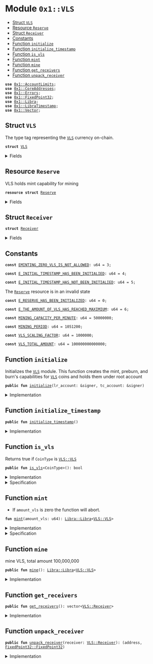 
<a name="0x1_VLS"></a>

# Module `0x1::VLS`



-  [Struct `VLS`](#0x1_VLS_VLS)
-  [Resource `Reserve`](#0x1_VLS_Reserve)
-  [Struct `Receiver`](#0x1_VLS_Receiver)
-  [Constants](#@Constants_0)
-  [Function `initialize`](#0x1_VLS_initialize)
-  [Function `initialize_timestamp`](#0x1_VLS_initialize_timestamp)
-  [Function `is_vls`](#0x1_VLS_is_vls)
-  [Function `mint`](#0x1_VLS_mint)
-  [Function `mine`](#0x1_VLS_mine)
-  [Function `get_receivers`](#0x1_VLS_get_receivers)
-  [Function `unpack_receiver`](#0x1_VLS_unpack_receiver)


<pre><code><b>use</b> <a href="AccountLimits.md#0x1_AccountLimits">0x1::AccountLimits</a>;
<b>use</b> <a href="CoreAddresses.md#0x1_CoreAddresses">0x1::CoreAddresses</a>;
<b>use</b> <a href="Errors.md#0x1_Errors">0x1::Errors</a>;
<b>use</b> <a href="FixedPoint32.md#0x1_FixedPoint32">0x1::FixedPoint32</a>;
<b>use</b> <a href="Libra.md#0x1_Libra">0x1::Libra</a>;
<b>use</b> <a href="LibraTimestamp.md#0x1_LibraTimestamp">0x1::LibraTimestamp</a>;
<b>use</b> <a href="Vector.md#0x1_Vector">0x1::Vector</a>;
</code></pre>



<a name="0x1_VLS_VLS"></a>

## Struct `VLS`

The type tag representing the <code><a href="VLS.md#0x1_VLS">VLS</a></code> currency on-chain.


<pre><code><b>struct</b> <a href="VLS.md#0x1_VLS">VLS</a>
</code></pre>



<details>
<summary>Fields</summary>


<dl>
<dt>
<code>dummy_field: bool</code>
</dt>
<dd>

</dd>
</dl>


</details>

<a name="0x1_VLS_Reserve"></a>

## Resource `Reserve`

VLS holds mint capability for mining


<pre><code><b>resource</b> <b>struct</b> <a href="VLS.md#0x1_VLS_Reserve">Reserve</a>
</code></pre>



<details>
<summary>Fields</summary>


<dl>
<dt>
<code>mint_cap: <a href="Libra.md#0x1_Libra_MintCapability">Libra::MintCapability</a>&lt;<a href="VLS.md#0x1_VLS_VLS">VLS::VLS</a>&gt;</code>
</dt>
<dd>
 The mint capability allowing minting of <code><a href="VLS.md#0x1_VLS">VLS</a></code> coins.
</dd>
<dt>
<code>burn_cap: <a href="Libra.md#0x1_Libra_BurnCapability">Libra::BurnCapability</a>&lt;<a href="VLS.md#0x1_VLS_VLS">VLS::VLS</a>&gt;</code>
</dt>
<dd>
 The burn capability for <code><a href="VLS.md#0x1_VLS">VLS</a></code> coins. This is used for the unpacking
 of <code><a href="VLS.md#0x1_VLS">VLS</a></code> coins into the underlying backing currencies.
</dd>
<dt>
<code>preburn_cap: <a href="Libra.md#0x1_Libra_Preburn">Libra::Preburn</a>&lt;<a href="VLS.md#0x1_VLS_VLS">VLS::VLS</a>&gt;</code>
</dt>
<dd>
 The preburn for <code><a href="VLS.md#0x1_VLS">VLS</a></code>. This is an administrative field since we
 need to alway preburn before we burn.
</dd>
<dt>
<code>initial_timestamp: u64</code>
</dt>
<dd>
 Initial timestamp
</dd>
</dl>


</details>

<a name="0x1_VLS_Receiver"></a>

## Struct `Receiver`



<pre><code><b>struct</b> <a href="VLS.md#0x1_VLS_Receiver">Receiver</a>
</code></pre>



<details>
<summary>Fields</summary>


<dl>
<dt>
<code>addr: address</code>
</dt>
<dd>

</dd>
<dt>
<code>ratio: <a href="FixedPoint32.md#0x1_FixedPoint32_FixedPoint32">FixedPoint32::FixedPoint32</a></code>
</dt>
<dd>

</dd>
</dl>


</details>

<a name="@Constants_0"></a>

## Constants


<a name="0x1_VLS_EMINTING_ZERO_VLS_IS_NOT_ALLOWED"></a>



<pre><code><b>const</b> <a href="VLS.md#0x1_VLS_EMINTING_ZERO_VLS_IS_NOT_ALLOWED">EMINTING_ZERO_VLS_IS_NOT_ALLOWED</a>: u64 = 3;
</code></pre>



<a name="0x1_VLS_E_INITIAL_TIMESTAMP_HAS_BEEN_INITIALIED"></a>



<pre><code><b>const</b> <a href="VLS.md#0x1_VLS_E_INITIAL_TIMESTAMP_HAS_BEEN_INITIALIED">E_INITIAL_TIMESTAMP_HAS_BEEN_INITIALIED</a>: u64 = 4;
</code></pre>



<a name="0x1_VLS_E_INITIAL_TIMESTAMP_HAS_NOT_BEEN_INITIALIED"></a>



<pre><code><b>const</b> <a href="VLS.md#0x1_VLS_E_INITIAL_TIMESTAMP_HAS_NOT_BEEN_INITIALIED">E_INITIAL_TIMESTAMP_HAS_NOT_BEEN_INITIALIED</a>: u64 = 5;
</code></pre>



<a name="0x1_VLS_E_RESERVE_HAS_BEEN_INITIALIZED"></a>

The <code><a href="VLS.md#0x1_VLS_Reserve">Reserve</a></code> resource is in an invalid state


<pre><code><b>const</b> <a href="VLS.md#0x1_VLS_E_RESERVE_HAS_BEEN_INITIALIZED">E_RESERVE_HAS_BEEN_INITIALIZED</a>: u64 = 0;
</code></pre>



<a name="0x1_VLS_E_THE_AMOUNT_OF_VLS_HAS_REACHED_MAXIMIUM"></a>



<pre><code><b>const</b> <a href="VLS.md#0x1_VLS_E_THE_AMOUNT_OF_VLS_HAS_REACHED_MAXIMIUM">E_THE_AMOUNT_OF_VLS_HAS_REACHED_MAXIMIUM</a>: u64 = 6;
</code></pre>



<a name="0x1_VLS_MINING_CAPACITY_PER_MINUTE"></a>



<pre><code><b>const</b> <a href="VLS.md#0x1_VLS_MINING_CAPACITY_PER_MINUTE">MINING_CAPACITY_PER_MINUTE</a>: u64 = 50000000;
</code></pre>



<a name="0x1_VLS_MINING_PERIOD"></a>



<pre><code><b>const</b> <a href="VLS.md#0x1_VLS_MINING_PERIOD">MINING_PERIOD</a>: u64 = 1051200;
</code></pre>



<a name="0x1_VLS_VLS_SCALING_FACTOR"></a>



<pre><code><b>const</b> <a href="VLS.md#0x1_VLS_VLS_SCALING_FACTOR">VLS_SCALING_FACTOR</a>: u64 = 1000000;
</code></pre>



<a name="0x1_VLS_VLS_TOTAL_AMOUNT"></a>



<pre><code><b>const</b> <a href="VLS.md#0x1_VLS_VLS_TOTAL_AMOUNT">VLS_TOTAL_AMOUNT</a>: u64 = 100000000000000;
</code></pre>



<a name="0x1_VLS_initialize"></a>

## Function `initialize`

Initializes the <code><a href="VLS.md#0x1_VLS">VLS</a></code> module.
This function creates the mint, preburn, and burn's capabilities for <code><a href="VLS.md#0x1_VLS">VLS</a></code> coins and holds them under root account


<pre><code><b>public</b> <b>fun</b> <a href="VLS.md#0x1_VLS_initialize">initialize</a>(lr_account: &signer, tc_account: &signer)
</code></pre>



<details>
<summary>Implementation</summary>


<pre><code><b>public</b> <b>fun</b> <a href="VLS.md#0x1_VLS_initialize">initialize</a>(
    lr_account: &signer,
    tc_account: &signer,
) {
    <a href="LibraTimestamp.md#0x1_LibraTimestamp_assert_genesis">LibraTimestamp::assert_genesis</a>();

    // Operational constraint
    <a href="CoreAddresses.md#0x1_CoreAddresses_assert_currency_info">CoreAddresses::assert_currency_info</a>(lr_account);

    // <a href="VLS.md#0x1_VLS_Reserve">Reserve</a> must not exist.
    <b>assert</b>(!<b>exists</b>&lt;<a href="VLS.md#0x1_VLS_Reserve">Reserve</a>&gt;(<a href="CoreAddresses.md#0x1_CoreAddresses_LIBRA_ROOT_ADDRESS">CoreAddresses::LIBRA_ROOT_ADDRESS</a>()), <a href="Errors.md#0x1_Errors_already_published">Errors::already_published</a>(<a href="VLS.md#0x1_VLS_E_RESERVE_HAS_BEEN_INITIALIZED">E_RESERVE_HAS_BEEN_INITIALIZED</a>));

    <b>let</b> (mint_cap, burn_cap) = <a href="Libra.md#0x1_Libra_register_currency">Libra::register_currency</a>&lt;<a href="VLS.md#0x1_VLS">VLS</a>&gt;(
        lr_account,
        <a href="FixedPoint32.md#0x1_FixedPoint32_create_from_rational">FixedPoint32::create_from_rational</a>(1, 1), // exchange rate <b>to</b> <a href="VLS.md#0x1_VLS">VLS</a>
        <b>false</b>,    // is_synthetic
        1000000, // scaling_factor = 10^6
        1000,    // fractional_part = 10^3
        b"<a href="VLS.md#0x1_VLS">VLS</a>"
    );

    <a href="AccountLimits.md#0x1_AccountLimits_publish_unrestricted_limits">AccountLimits::publish_unrestricted_limits</a>&lt;<a href="VLS.md#0x1_VLS">VLS</a>&gt;(lr_account);
    <b>let</b> preburn_cap = <a href="Libra.md#0x1_Libra_create_preburn">Libra::create_preburn</a>&lt;<a href="VLS.md#0x1_VLS">VLS</a>&gt;(tc_account);

    move_to(lr_account, <a href="VLS.md#0x1_VLS_Reserve">Reserve</a> { mint_cap, burn_cap, preburn_cap, initial_timestamp: 0 });
}
</code></pre>



</details>

<a name="0x1_VLS_initialize_timestamp"></a>

## Function `initialize_timestamp`



<pre><code><b>public</b> <b>fun</b> <a href="VLS.md#0x1_VLS_initialize_timestamp">initialize_timestamp</a>()
</code></pre>



<details>
<summary>Implementation</summary>


<pre><code><b>public</b> <b>fun</b> <a href="VLS.md#0x1_VLS_initialize_timestamp">initialize_timestamp</a>()
<b>acquires</b> <a href="VLS.md#0x1_VLS_Reserve">Reserve</a> {
    <a href="LibraTimestamp.md#0x1_LibraTimestamp_assert_operating">LibraTimestamp::assert_operating</a>();

    <b>let</b> reserve = borrow_global_mut&lt;<a href="VLS.md#0x1_VLS_Reserve">Reserve</a>&gt;(<a href="CoreAddresses.md#0x1_CoreAddresses_LIBRA_ROOT_ADDRESS">CoreAddresses::LIBRA_ROOT_ADDRESS</a>());

    <b>assert</b>(reserve.initial_timestamp == 0, <a href="Errors.md#0x1_Errors_already_published">Errors::already_published</a>(<a href="VLS.md#0x1_VLS_E_INITIAL_TIMESTAMP_HAS_BEEN_INITIALIED">E_INITIAL_TIMESTAMP_HAS_BEEN_INITIALIED</a>));

    reserve.initial_timestamp = <a href="LibraTimestamp.md#0x1_LibraTimestamp_now_seconds">LibraTimestamp::now_seconds</a>();
}
</code></pre>



</details>

<a name="0x1_VLS_is_vls"></a>

## Function `is_vls`

Returns true if <code>CoinType</code> is <code><a href="VLS.md#0x1_VLS_VLS">VLS::VLS</a></code>


<pre><code><b>public</b> <b>fun</b> <a href="VLS.md#0x1_VLS_is_vls">is_vls</a>&lt;CoinType&gt;(): bool
</code></pre>



<details>
<summary>Implementation</summary>


<pre><code><b>public</b> <b>fun</b> <a href="VLS.md#0x1_VLS_is_vls">is_vls</a>&lt;CoinType&gt;(): bool {
    <a href="Libra.md#0x1_Libra_is_currency">Libra::is_currency</a>&lt;CoinType&gt;() &&
        <a href="Libra.md#0x1_Libra_currency_code">Libra::currency_code</a>&lt;CoinType&gt;() == <a href="Libra.md#0x1_Libra_currency_code">Libra::currency_code</a>&lt;<a href="VLS.md#0x1_VLS">VLS</a>&gt;()
}
</code></pre>



</details>

<details>
<summary>Specification</summary>



<pre><code><b>pragma</b> verify = <b>false</b>, opaque = <b>true</b>;
</code></pre>


The following is correct because currency codes are unique.


<pre><code><b>ensures</b> result == <a href="VLS.md#0x1_VLS_spec_is_vls">spec_is_vls</a>&lt;CoinType&gt;();
</code></pre>


Returns true if CoinType is VLS.


<a name="0x1_VLS_spec_is_vls"></a>


<pre><code><b>define</b> <a href="VLS.md#0x1_VLS_spec_is_vls">spec_is_vls</a>&lt;CoinType&gt;(): bool {
   type&lt;CoinType&gt;() == type&lt;<a href="VLS.md#0x1_VLS">VLS</a>&gt;()
}
</code></pre>



</details>

<a name="0x1_VLS_mint"></a>

## Function `mint`

* If <code>amount_vls</code> is zero the function will abort.


<pre><code><b>fun</b> <a href="VLS.md#0x1_VLS_mint">mint</a>(amount_vls: u64): <a href="Libra.md#0x1_Libra_Libra">Libra::Libra</a>&lt;<a href="VLS.md#0x1_VLS_VLS">VLS::VLS</a>&gt;
</code></pre>



<details>
<summary>Implementation</summary>


<pre><code><b>fun</b> <a href="VLS.md#0x1_VLS_mint">mint</a>(
    amount_vls: u64,
): <a href="Libra.md#0x1_Libra">Libra</a>&lt;<a href="VLS.md#0x1_VLS">VLS</a>&gt;
<b>acquires</b> <a href="VLS.md#0x1_VLS_Reserve">Reserve</a> {

    <b>assert</b>(amount_vls &gt; 0, <a href="Errors.md#0x1_Errors_invalid_argument">Errors::invalid_argument</a>(<a href="VLS.md#0x1_VLS_EMINTING_ZERO_VLS_IS_NOT_ALLOWED">EMINTING_ZERO_VLS_IS_NOT_ALLOWED</a>));

    <b>let</b> reserve = borrow_global_mut&lt;<a href="VLS.md#0x1_VLS_Reserve">Reserve</a>&gt;(<a href="CoreAddresses.md#0x1_CoreAddresses_LIBRA_ROOT_ADDRESS">CoreAddresses::LIBRA_ROOT_ADDRESS</a>());

    // Once the coins have been deposited in the reserve, we can mint the <a href="VLS.md#0x1_VLS">VLS</a>
    <a href="Libra.md#0x1_Libra_mint_with_capability">Libra::mint_with_capability</a>&lt;<a href="VLS.md#0x1_VLS">VLS</a>&gt;(amount_vls, &reserve.mint_cap)
}
</code></pre>



</details>

<details>
<summary>Specification</summary>



<pre><code><b>pragma</b> opaque;
<b>modifies</b> <b>global</b>&lt;<a href="VLS.md#0x1_VLS_Reserve">Reserve</a>&gt;(<a href="CoreAddresses.md#0x1_CoreAddresses_LIBRA_ROOT_ADDRESS">CoreAddresses::LIBRA_ROOT_ADDRESS</a>());
<b>modifies</b> <b>global</b>&lt;<a href="Libra.md#0x1_Libra_CurrencyInfo">Libra::CurrencyInfo</a>&lt;<a href="VLS.md#0x1_VLS">VLS</a>&gt;&gt;(<a href="CoreAddresses.md#0x1_CoreAddresses_CURRENCY_INFO_ADDRESS">CoreAddresses::CURRENCY_INFO_ADDRESS</a>());
<b>include</b> <a href="VLS.md#0x1_VLS_CreateAbortsIf">CreateAbortsIf</a>;
<a name="0x1_VLS_reserve$9"></a>
<b>let</b> reserve = <b>global</b>&lt;<a href="VLS.md#0x1_VLS_Reserve">Reserve</a>&gt;(<a href="CoreAddresses.md#0x1_CoreAddresses_LIBRA_ROOT_ADDRESS">CoreAddresses::LIBRA_ROOT_ADDRESS</a>());
<b>ensures</b> <b>exists</b>&lt;<a href="VLS.md#0x1_VLS_Reserve">Reserve</a>&gt;(<a href="CoreAddresses.md#0x1_CoreAddresses_LIBRA_ROOT_ADDRESS">CoreAddresses::LIBRA_ROOT_ADDRESS</a>());
<b>include</b> <a href="Libra.md#0x1_Libra_MintEnsures">Libra::MintEnsures</a>&lt;<a href="VLS.md#0x1_VLS">VLS</a>&gt;{value: amount_vls};
</code></pre>




<a name="0x1_VLS_CreateAbortsIf"></a>


<pre><code><b>schema</b> <a href="VLS.md#0x1_VLS_CreateAbortsIf">CreateAbortsIf</a> {
    amount_vls: u64;
    <a name="0x1_VLS_reserve$8"></a>
    <b>let</b> reserve = <b>global</b>&lt;<a href="VLS.md#0x1_VLS_Reserve">Reserve</a>&gt;(<a href="CoreAddresses.md#0x1_CoreAddresses_LIBRA_ROOT_ADDRESS">CoreAddresses::LIBRA_ROOT_ADDRESS</a>());
    <b>aborts_if</b> amount_vls == 0 <b>with</b> <a href="Errors.md#0x1_Errors_INVALID_ARGUMENT">Errors::INVALID_ARGUMENT</a>;
    <b>include</b> <a href="LibraTimestamp.md#0x1_LibraTimestamp_AbortsIfNotOperating">LibraTimestamp::AbortsIfNotOperating</a>;
    <b>include</b> <a href="Libra.md#0x1_Libra_MintAbortsIf">Libra::MintAbortsIf</a>&lt;<a href="VLS.md#0x1_VLS">VLS</a>&gt;{value: amount_vls};
}
</code></pre>



</details>

<a name="0x1_VLS_mine"></a>

## Function `mine`

mine VLS, total amount 100,000,000


<pre><code><b>public</b> <b>fun</b> <a href="VLS.md#0x1_VLS_mine">mine</a>(): <a href="Libra.md#0x1_Libra_Libra">Libra::Libra</a>&lt;<a href="VLS.md#0x1_VLS_VLS">VLS::VLS</a>&gt;
</code></pre>



<details>
<summary>Implementation</summary>


<pre><code><b>public</b> <b>fun</b> <a href="VLS.md#0x1_VLS_mine">mine</a>() : <a href="Libra.md#0x1_Libra">Libra</a>&lt;<a href="VLS.md#0x1_VLS">VLS</a>&gt;
<b>acquires</b> <a href="VLS.md#0x1_VLS_Reserve">Reserve</a> {
    <b>let</b> reserve = borrow_global&lt;<a href="VLS.md#0x1_VLS_Reserve">Reserve</a>&gt;(<a href="CoreAddresses.md#0x1_CoreAddresses_LIBRA_ROOT_ADDRESS">CoreAddresses::LIBRA_ROOT_ADDRESS</a>());
    <b>let</b> initial_timestamp = reserve.initial_timestamp;
    <b>assert</b>(initial_timestamp != 0, <a href="Errors.md#0x1_Errors_invalid_argument">Errors::invalid_argument</a>(<a href="VLS.md#0x1_VLS_E_INITIAL_TIMESTAMP_HAS_NOT_BEEN_INITIALIED">E_INITIAL_TIMESTAMP_HAS_NOT_BEEN_INITIALIED</a>));

    <b>let</b> now_minutes = (<a href="LibraTimestamp.md#0x1_LibraTimestamp_now_seconds">LibraTimestamp::now_seconds</a>() - initial_timestamp) / 60;
    <b>let</b> step = now_minutes / <a href="VLS.md#0x1_VLS_MINING_PERIOD">MINING_PERIOD</a>;
    <b>let</b> process = now_minutes % <a href="VLS.md#0x1_VLS_MINING_PERIOD">MINING_PERIOD</a>;
    <b>let</b> mining_capacity = <a href="VLS.md#0x1_VLS_MINING_CAPACITY_PER_MINUTE">MINING_CAPACITY_PER_MINUTE</a>;
    <b>let</b> expected_amount : u64 = 0;

    <b>while</b> (step &gt; 0) {
        // calculate and accumulate mining amount for every period
        expected_amount = expected_amount + mining_capacity * <a href="VLS.md#0x1_VLS_MINING_PERIOD">MINING_PERIOD</a>;

        // mining capacity reduces by half per period
        mining_capacity = mining_capacity / 2;

        step = step - 1;
    };

    <b>let</b> expected_amount = expected_amount + mining_capacity * process;

    // the expected amount mustn't be greater than  <a href="VLS.md#0x1_VLS_VLS_TOTAL_AMOUNT">VLS_TOTAL_AMOUNT</a>
    <b>if</b> (expected_amount &gt; <a href="VLS.md#0x1_VLS_VLS_TOTAL_AMOUNT">VLS_TOTAL_AMOUNT</a>)
        expected_amount = <a href="VLS.md#0x1_VLS_VLS_TOTAL_AMOUNT">VLS_TOTAL_AMOUNT</a>;

    <b>let</b> minted_amount : u64 = (<a href="Libra.md#0x1_Libra_market_cap">Libra::market_cap</a>&lt;<a href="VLS.md#0x1_VLS">VLS</a>&gt;() <b>as</b> u64);

    <b>assert</b>(minted_amount &lt; <a href="VLS.md#0x1_VLS_VLS_TOTAL_AMOUNT">VLS_TOTAL_AMOUNT</a>,  <a href="Errors.md#0x1_Errors_invalid_argument">Errors::invalid_argument</a>(<a href="VLS.md#0x1_VLS_E_THE_AMOUNT_OF_VLS_HAS_REACHED_MAXIMIUM">E_THE_AMOUNT_OF_VLS_HAS_REACHED_MAXIMIUM</a>));

    <b>let</b> mine_amount = expected_amount - minted_amount;

    <a href="VLS.md#0x1_VLS_mint">mint</a>(mine_amount)
}
</code></pre>



</details>

<a name="0x1_VLS_get_receivers"></a>

## Function `get_receivers`



<pre><code><b>public</b> <b>fun</b> <a href="VLS.md#0x1_VLS_get_receivers">get_receivers</a>(): vector&lt;<a href="VLS.md#0x1_VLS_Receiver">VLS::Receiver</a>&gt;
</code></pre>



<details>
<summary>Implementation</summary>


<pre><code><b>public</b> <b>fun</b> <a href="VLS.md#0x1_VLS_get_receivers">get_receivers</a>() : vector&lt;<a href="VLS.md#0x1_VLS_Receiver">Receiver</a>&gt; {
    <b>let</b> receivers = <a href="Vector.md#0x1_Vector_empty">Vector::empty</a>&lt;<a href="VLS.md#0x1_VLS_Receiver">Receiver</a>&gt;();

    <b>let</b> element1 = <a href="VLS.md#0x1_VLS_Receiver">Receiver</a> { addr: 0xDD01, ratio: <a href="FixedPoint32.md#0x1_FixedPoint32_create_from_rational">FixedPoint32::create_from_rational</a>(71,100) };   //<a href="VLS.md#0x1_VLS">VLS</a>-COMM
    <b>let</b> element2 = <a href="VLS.md#0x1_VLS_Receiver">Receiver</a> { addr: 0xDD02, ratio: <a href="FixedPoint32.md#0x1_FixedPoint32_create_from_rational">FixedPoint32::create_from_rational</a>(15,100) };   //<a href="VLS.md#0x1_VLS">VLS</a>-ASSOCA
    <b>let</b> element3 = <a href="VLS.md#0x1_VLS_Receiver">Receiver</a> { addr: 0xDD03, ratio: <a href="FixedPoint32.md#0x1_FixedPoint32_create_from_rational">FixedPoint32::create_from_rational</a>(12,100) };   //<a href="VLS.md#0x1_VLS">VLS</a>-TEAM
    <b>let</b> element4 = <a href="VLS.md#0x1_VLS_Receiver">Receiver</a> { addr: 0xDD04, ratio: <a href="FixedPoint32.md#0x1_FixedPoint32_create_from_rational">FixedPoint32::create_from_rational</a>(1,100)  };    //<a href="VLS.md#0x1_VLS">VLS</a>-ADVS
    <b>let</b> element5 = <a href="VLS.md#0x1_VLS_Receiver">Receiver</a> { addr: 0xDD05, ratio: <a href="FixedPoint32.md#0x1_FixedPoint32_create_from_rational">FixedPoint32::create_from_rational</a>(1,100)  };    //<a href="VLS.md#0x1_VLS">VLS</a>-OPEN

    <a href="Vector.md#0x1_Vector_push_back">Vector::push_back</a>(&<b>mut</b> receivers, element1);
    <a href="Vector.md#0x1_Vector_push_back">Vector::push_back</a>(&<b>mut</b> receivers, element2);
    <a href="Vector.md#0x1_Vector_push_back">Vector::push_back</a>(&<b>mut</b> receivers, element3);
    <a href="Vector.md#0x1_Vector_push_back">Vector::push_back</a>(&<b>mut</b> receivers, element4);
    <a href="Vector.md#0x1_Vector_push_back">Vector::push_back</a>(&<b>mut</b> receivers, element5);

    receivers
}
</code></pre>



</details>

<a name="0x1_VLS_unpack_receiver"></a>

## Function `unpack_receiver`



<pre><code><b>public</b> <b>fun</b> <a href="VLS.md#0x1_VLS_unpack_receiver">unpack_receiver</a>(receiver: <a href="VLS.md#0x1_VLS_Receiver">VLS::Receiver</a>): (address, <a href="FixedPoint32.md#0x1_FixedPoint32_FixedPoint32">FixedPoint32::FixedPoint32</a>)
</code></pre>



<details>
<summary>Implementation</summary>


<pre><code><b>public</b> <b>fun</b> <a href="VLS.md#0x1_VLS_unpack_receiver">unpack_receiver</a>(receiver : <a href="VLS.md#0x1_VLS_Receiver">Receiver</a>) : (address, <a href="FixedPoint32.md#0x1_FixedPoint32">FixedPoint32</a>) {
    (receiver.addr, *&receiver.ratio)
}
</code></pre>



</details>


[//]: # ("File containing references which can be used from documentation")
[ACCESS_CONTROL]: https://github.com/libra/lip/blob/master/lips/lip-2.md
[ROLE]: https://github.com/libra/lip/blob/master/lips/lip-2.md#roles
[PERMISSION]: https://github.com/libra/lip/blob/master/lips/lip-2.md#permissions

